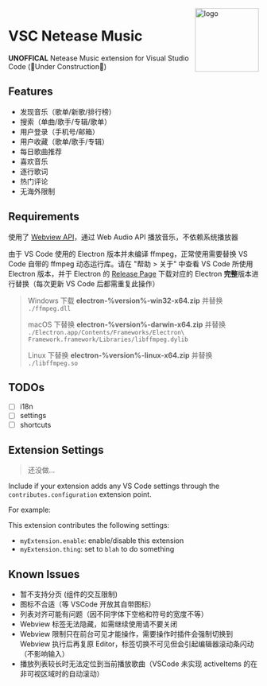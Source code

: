 <img src="https://user-images.githubusercontent.com/26399680/50566307-04890700-0d73-11e9-81e5-b0c99b38306b.png" alt="logo" width="128" height="128" align="right">

# VSC Netease Music

**UNOFFICAL** Netease Music extension for Visual Studio Code (🚧Under Construction🚧)

## Features

- 发现音乐（歌单/新歌/排行榜）
- 搜索（单曲/歌手/专辑/歌单）
- 用户登录（手机号/邮箱）
- 用户收藏（歌单/歌手/专辑）
- 每日歌曲推荐
- 喜欢音乐
- 逐行歌词
- 热门评论
- 无海外限制

## Requirements

使用了 [Webview API](https://code.visualstudio.com/api/extension-guides/webview)，通过 Web Audio API 播放音乐，不依赖系统播放器

由于 VS Code 使用的 Electron 版本并未编译 ffmpeg，正常使用需要替换 VS Code 自带的 ffmpeg 动态运行库。请在 "帮助 > 关于" 中查看 VS Code 所使用 Electron 版本，并于 Electron 的 [Release Page](https://github.com/electron/electron/releases) 下载对应的 Electron **完整**版本进行替换（每次更新 VS Code 后都需重复此操作）

> Windows 下载 **electron-%version%-win32-x64.zip** 并替换 `./ffmpeg.dll`
>
> macOS 下替换 **electron-%version%-darwin-x64.zip** 并替换 `./Electron.app/Contents/Frameworks/Electron\ Framework.framework/Libraries/libffmpeg.dylib`
>
> Linux 下替换 **electron-%version%-linux-x64.zip** 并替换 `./libffmpeg.so`

## TODOs

- [ ] i18n
- [ ] settings
- [ ] shortcuts

## Extension Settings

> 还没做...

Include if your extension adds any VS Code settings through the `contributes.configuration` extension point.

For example:

This extension contributes the following settings:

* `myExtension.enable`: enable/disable this extension
* `myExtension.thing`: set to `blah` to do something

## Known Issues

- 暂不支持分页 (组件的交互限制)
- 图标不合适（等 VSCode 开放其自带图标）
- 列表对齐可能有问题（因不同字体下空格和符号的宽度不等）
- Webview 标签无法隐藏，如需继续使用请不要关闭
- Webview 限制只在前台可见才能操作，需要操作时插件会强制切换到 Webview 执行后再复原 Editor，标签切换不可见但会引起编辑器滚动条闪动（不影响输入）
- 播放列表较长时无法定位到当前播放歌曲（VSCode 未实现 activeItems 的在非可视区域时的自动滚动）